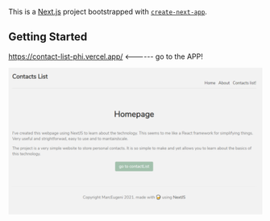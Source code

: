 This is a [Next.js](https://nextjs.org/) project bootstrapped with [`create-next-app`](https://github.com/vercel/next.js/tree/canary/packages/create-next-app).

## Getting Started
https://contact-list-phi.vercel.app/ <------ go to the APP!

![alt text](contacts.PNG "Title")
